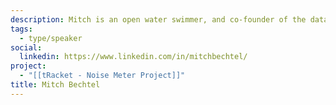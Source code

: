 ```yaml
---
description: Mitch is an open water swimmer, and co-founder of the data and web app platform that OpenWaterData.com is built on.
tags:
  - type/speaker
social:
  linkedin: https://www.linkedin.com/in/mitchbechtel/
project:
  - "[[tRacket - Noise Meter Project]]"
title: Mitch Bechtel
---
```

